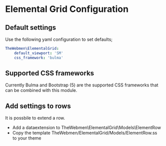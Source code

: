 # Elemental Grid Configuration

## Default settings
Use the following yaml configuration to set defaults;
```yaml
TheWebmen\ElementalGrid:
    default_viewport: 'SM'
    css_framework: 'bulma'
```
## Supported CSS frameworks
Currently Bulma and Bootstrap (5) are the supported CSS frameworks that can be combined with this module.

## Add settings to rows
It is possbile to extend a row.

* Add a dataextension to TheWebmen\ElementalGrid\Models\ElementRow
* Copy the template TheWebmen/ElementalGrid/Models/ElementRow.ss to your theme
